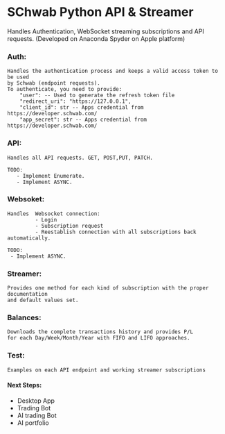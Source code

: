 # SChwab Python API & Streamer
Handles Authentication, WebSocket streaming subscriptions and API requests.
(Developed on Anaconda Spyder on Apple platform)

### Auth:
    Handles the authentication process and keeps a valid access token to be used
    by Schwab (endpoint requests).
    To authenticate, you need to provide:
        "user": -- Used to generate the refresh token file
        "redirect_uri": "https://127.0.0.1",
        "client_id": str -- Apps credential from https://developer.schwab.com/
        "app_secret": str -- Apps credential from https://developer.schwab.com/

### API:
    Handles all API requests. GET, POST,PUT, PATCH.

    TODO:
       - Implement Enumerate.
       - Implement ASYNC.

### Websoket:
    Handles  Websocket connection:
             - Login
             - Subscription request
             - Reestablish connection with all subscriptions back automatically.

    TODO:
     - Implement ASYNC.

### Streamer:
    Provides one method for each kind of subscription with the proper documentation
    and default values set.


### Balances:
    Downloads the complete transactions history and provides P/L
    for each Day/Week/Month/Year with FIFO and LIFO approaches.


### Test:
    Examples on each API endpoint and working streamer subscriptions


#### Next Steps:

- Desktop App
- Trading Bot
- AI trading Bot
- AI portfolio

